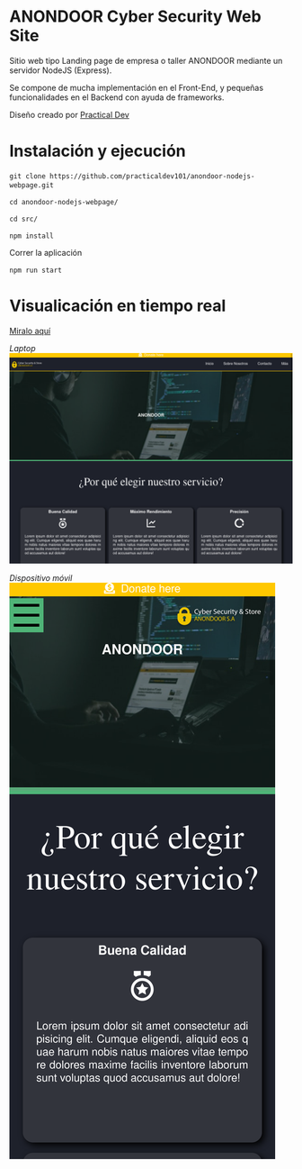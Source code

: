 # ANONDOOR Cyber Security Web Site

Sitio web tipo Landing page de empresa o taller ANONDOOR mediante un servidor NodeJS (Express).

Se compone de mucha implementación en el Front-End, y pequeñas funcionalidades en el Backend
con ayuda de frameworks.

Diseño creado por [Practical Dev](https://github.com/practicaldev101/)

# Instalación y ejecución
```
git clone https://github.com/practicaldev101/anondoor-nodejs-webpage.git
```

```
cd anondoor-nodejs-webpage/
```

```
cd src/
```

```
npm install
```

Correr la aplicación
```
npm run start
```
# Visualicación en tiempo real
 [Miralo aquí](https://anondoor-nodejs-webpage.vercel.app/)

*Laptop*
![alt text](https://github.com/practicaldev101/anondoor-nodejs-webpage/blob/master/docs/Laptop.png)

*Dispositivo móvil*
![alt text](https://github.com/practicaldev101/anondoor-nodejs-webpage/blob/master/docs/Iphone12.png)
